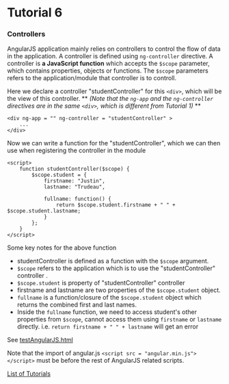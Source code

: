 # Tutorial 6

### Controllers

AngularJS application mainly relies on controllers to control the flow of data in the application. A controller is defined using `ng-controller` directive. A controller is **a JavaScript function** which accepts the `$scope` parameter, which contains properties, objects or functions. The `$scope` parameters refers to the application/module that controller is to controll.

Here we declare a controller "studentController" for this `<div>`, which will be the view of this controller. ** *(Note that the `ng-app` and the `ng-controller` directives are in the same `<div>`, which is different from Tutorial 1)* **
```
<div ng-app = "" ng-controller = "studentController" >
	...
</div> 
```

Now we can write a function for the "studentController", which we can then use when registering the controller in the module

```
<script>
	function studentController($scope) {
		$scope.student = {
			firstname: "Justin",
			lastname: "Trudeau",

			fullname: function() {
				return $scope.student.firstname + " " + $scope.student.lastname;
			}
		};
	}
</script>
```
Some key notes for the above function

* studentController is defined as a function with the `$scope` argument.
* `$scope` refers to the application which is to use the "studentController" controller .
* `$scope.student` is property of "studentController" controller
* firstname and lastname are two properties of the `$scope.student` object.
* `fullname` is a function/closure of the `$scope.student` object which returns the combined first and last names.
* Inside the `fullname` function, we need to access student's other properties from `$scope`, cannot access them using `firstname` or `lastname` directly. i.e. `return firstname + " " + lastname` will get an error


See [testAngularJS.html](testAngularJS.html)

Note that the import of angular.js `<script src = "angular.min.js"></script>` must be before the rest of AngularJS related scripts.

[List of Tutorials](https://github.com/shane030716/angular-js#list-of-tutorials)